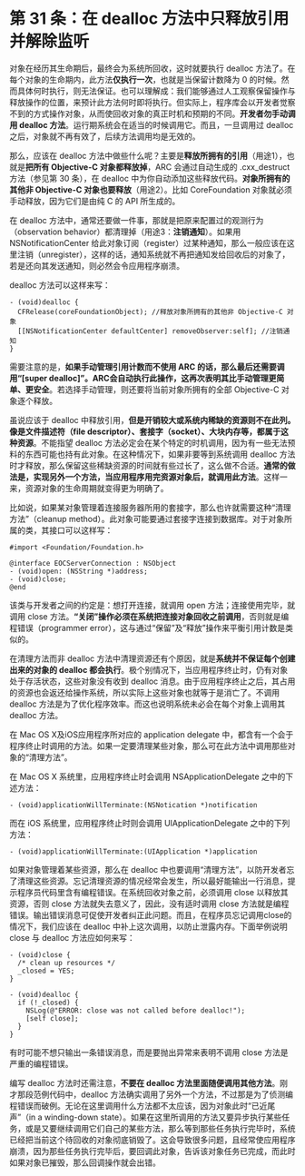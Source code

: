 # 第 31 条：在 dealloc 方法中只释放引用并解除监听

对象在经历其生命期后，最终会为系统所回收，这时就要执行 dealloc 方法了。在每个对象的生命期内，此方法**仅执行一次**，也就是当保留计数降为 0 的时候。然而具体何时执行，则无法保证。也可以理解成：我们能够通过人工观察保留操作与释放操作的位置，来预计此方法何时即将执行。但实际上，程序库会以开发者觉察不到的方式操作对象，从而使回收对象的真正时机和预期的不同。**开发者勿手动调用 dealloc 方法**。运行期系统会在适当的时候调用它。而且，一旦调用过 dealloc 之后，对象就不再有效了，后续方法调用均是无效的。

那么，应该在 dealloc 方法中做些什么呢？主要是**释放所拥有的引用**（用途1），也就是**把所有 Objective-C 对象都释放掉**，ARC 会通过自动生成的 .cxx_destruct 方法（参见第 30 条），在 dealloc 中为你自动添加这些释放代码。**对象所拥有的其他非 Objective-C 对象也要释放**（用途2）。比如 CoreFoundation 对象就必须手动释放，因为它们是由纯 C 的 API 所生成的。

在 dealloc 方法中，通常还要做一件事，那就是把原来配置过的观测行为（observation behavior）都清理掉（用途3：**注销通知**）。如果用 NSNotificationCenter 给此对象订阅（register）过某种通知，那么一般应该在这里注销（unregister），这样的话，通知系统就不再把通知发给回收后的对象了，若是还向其发送通知，则必然会令应用程序崩溃。

dealloc 方法可以这样来写：

```
- (void)dealloc {
  CFRelease(coreFoundationObject); //释放对象所拥有的其他非 Objective-C 对象
  [[NSNotificationCenter defaultCenter] removeObserver:self]; //注销通知
}
```

需要注意的是，**如果手动管理引用计数而不使用 ARC 的话，那么最后还需要调用“[super dealloc]”。ARC会自动执行此操作，这再次表明其比手动管理更简单、更安全**。若选择手动管理，则还要将当前对象所拥有的全部 Objective-C 对象逐个释放。

虽说应该于 dealloc 中释放引用，**但是开销较大或系统内稀缺的资源则不在此列。像是文件描述符（file descriptor）、套接字（socket）、大块内存等，都属于这种资源**。不能指望 dealloc 方法必定会在某个特定的时机调用，因为有一些无法预料的东西可能也持有此对象。在这种情况下，如果非要等到系统调用 dealloc 方法时才释放，那么保留这些稀缺资源的时间就有些过长了，这么做不合适。**通常的做法是，实现另外一个方法，当应用程序用完资源对象后，就调用此方法**。这样一来，资源对象的生命周期就变得更为明确了。

比如说，如果某对象管理着连接服务器所用的套接字，那么也许就需要这种“清理方法”（cleanup method）。此对象可能要通过套接字连接到数据库。对于对象所属的类，其接口可以这样写：

```
#import <Foundation/Foundation.h>

@interface EOCServerConnection : NSObject
- (void)open: (NSString *)address;
- (void)close;
@end
```

该类与开发者之间的约定是：想打开连接，就调用 open 方法；连接使用完毕，就调用 close 方法。**“关闭”操作必须在系统把连接对象回收之前调用**，否则就是编程错误（programmer error），这与通过“保留”及“释放”操作来平衡引用计数是类似的。

在清理方法而非 dealloc 方法中清理资源还有个原因，就是**系统并不保证每个创建出来的对象的 dealloc 都会执行**。极个别情况下，当应用程序终止时，仍有对象处于存活状态，这些对象没有收到 dealloc 消息。由于应用程序终止之后，其占用的资源也会返还给操作系统，所以实际上这些对象也就等于是消亡了。不调用 dealloc 方法是为了优化程序效率。而这也说明系统未必会在每个对象上调用其 dealloc 方法。

在 Mac OS X及iOS应用程序所对应的 application delegate 中，都含有一个会于程序终止时调用的方法。如果一定要清理某些对象，那么可在此方法中调用那些对象的“清理方法”。

在 Mac OS X 系统里，应用程序终止时会调用 NSApplicationDelegate 之中的下述方法：

```
- (void)applicationWillTerminate:(NSNotication *)notification
```

而在 iOS 系统里，应用程序终止时则会调用 UIApplicationDelegate 之中的下列方法：

```
- (void)applicationWillTerminate:(UIApplication *)application
```

如果对象管理着某些资源，那么在 dealloc 中也要调用“清理方法”，以防开发者忘了清理这些资源。忘记清理资源的情况经常会发生，所以最好能输出一行消息，提示程序员代码里含有编程错误。在系统回收对象之前，必须调用 close 以释放其资源，否则 close 方法就失去意义了，因此，没有适时调用 close 方法就是编程错误。输出错误消息可促使开发者纠正此问题。而且，在程序员忘记调用close的情况下，我们应该在 dealloc 中补上这次调用，以防止泄露内存。下面举例说明 close 与 dealloc 方法应如何来写：

```
- (void)close {
  /* clean up resources */
  _closed = YES;
}

- (void)dealloc {
  if (!_closed) {
    NSLog(@"ERROR: close was not called before dealloc!");
    [self close];
  }
}
```

有时可能不想只输出一条错误消息，而是要抛出异常来表明不调用 close 方法是严重的编程错误。

编写 dealloc 方法时还需注意，**不要在 dealloc 方法里面随便调用其他方法**。刚才那段范例代码中，dealloc 方法确实调用了另外一个方法，不过那是为了侦测编程错误而破例。无论在这里调用什么方法都不太应该，因为对象此时“已近尾声”（in a winding-down state）。如果在这里所调用的方法又要异步执行某些任务，或是又要继续调用它们自己的某些方法，那么等到那些任务执行完毕时，系统已经把当前这个待回收的对象彻底销毁了。这会导致很多问题，且经常使应用程序崩溃，因为那些任务执行完毕后，要回调此对象，告诉该对象任务已完成，而此时如果对象已摧毁，那么回调操作就会出错。







